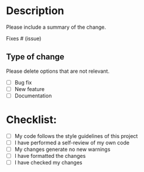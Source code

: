 # Description

Please include a summary of the change.

Fixes # (issue)

## Type of change

Please delete options that are not relevant.

- [ ] Bug fix
- [ ] New feature
- [ ] Documentation

# Checklist:

- [ ] My code follows the style guidelines of this project
- [ ] I have performed a self-review of my own code
- [ ] My changes generate no new warnings
- [ ] I have formatted the changes
- [ ] I have checked my changes
